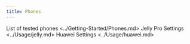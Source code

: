 ```yaml
---
title: Phones
---
```


<div class="toctree" maxdepth="1" glob="">

List of tested phones \<../Getting-Started/Phones.md> Jelly Pro Settings
\<../Usage/jelly.md> Huawei Settings \<../Usage/huawei.md>

</div>
